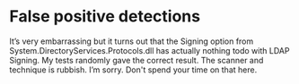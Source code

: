 # False positive detections

It’s very embarrassing but it turns out that the Signing option from System.DirectoryServices.Protocols.dll has actually nothing todo with LDAP Signing. My tests randomly gave the correct result. The scanner and technique is rubbish. I’m sorry. Don't spend your time on that here.
